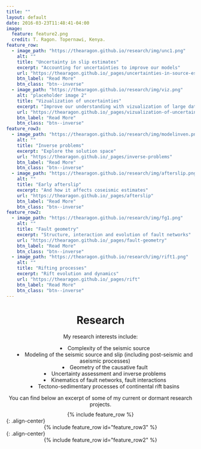 ```yaml
---
title: ""
layout: default
date: 2016-03-23T11:48:41-04:00
image:
  feature: feature2.png
  credit: T. Ragon. Topernawi, Kenya.
feature_row:
  - image_path: "https://thearagon.github.io/research/img/unc1.png"
    alt: ""
    title: "Uncertainty in slip estimates"
    excerpt: "Accounting for uncertainties to improve our models"
    url: "https://thearagon.github.io/_pages/uncertainties-in-source-estimates"
    btn_label: "Read More"
    btn_class: "btn--inverse"
  - image_path: "https://thearagon.github.io/research/img/viz.png"
    alt: "placeholder image 2"
    title: "Vizualization of uncertainties"
    excerpt: "Improve our understanding with vizualization of large datasets"
    url: "https://thearagon.github.io/_pages/vizualization-of-uncertainties"
    btn_label: "Read More"
    btn_class: "btn--inverse"
feature_row3:
  - image_path: "https://thearagon.github.io/research/img/modelinven.png"
    alt: ""
    title: "Inverse problems"
    excerpt: "Explore the solution space"
    url: "https://thearagon.github.io/_pages/inverse-problems"
    btn_label: "Read More"
    btn_class: "btn--inverse"
  - image_path: "https://thearagon.github.io/research/img/afterslip.png"
    alt: ""
    title: "Early afterslip"
    excerpt: "And how it affects coseismic estimates"
    url: "https://thearagon.github.io/_pages/afterslip"
    btn_label: "Read More"
    btn_class: "btn--inverse"
feature_row2:
  - image_path: "https://thearagon.github.io/research/img/fg1.png"
    alt: ""
    title: "Fault geometry"
    excerpt: "Structure, interaction and evolution of fault networks"
    url: "https://thearagon.github.io/_pages/fault-geometry"
    btn_label: "Read More"
    btn_class: "btn--inverse"
  - image_path: "https://thearagon.github.io/research/img/rift1.png"
    alt: ""
    title: "Rifting processes"
    excerpt: "Rift evolution and dynamics"
    url: "https://thearagon.github.io/_pages/rift"
    btn_label: "Read More"
    btn_class: "btn--inverse"
---
```


<center>
<h1> Research </h1>
</center>

<center>
My research interests include:  
</center>
<ul style="text-align:center; list-style-position:inside;">
  <li>Complexity of the seismic source </li>
  <li>Modeling of the seismic source and slip (including post-seismic and aseismic processes)  </li>
  <li>Geometry of the causative fault</li>
  <li> Uncertainty assessment and inverse problems   </li>
  <li> Kinematics of fault networks, fault interactions </li>
  <li> Tectono-sedimentary processes of continental rift basins  </li>
</ul>

<center>
You can find below an excerpt of some of my current or dormant research projects.
</center>

<br style="line-height: 10px" />

<center>
{% include feature_row %}
</center>
{: .align-center}

<center>
{% include feature_row id="feature_row3" %}
</center>
{: .align-center}

<center>
{% include feature_row id="feature_row2" %}
</center>
